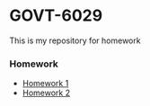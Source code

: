 # GOVT-6029
This is my repository for homework 

### Homework

- [Homework 1](https://as3659.github.io/GOVT-6029/Homework/HW1/Hw1_Scott.html)
- [Homework 2](https://as3659.github.io/GOVT-6029/Homework/HW1/Hw2_Scott.html)